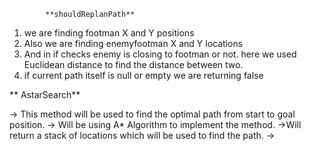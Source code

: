            **shouldReplanPath**  
              
1. we are finding footman X and Y positions
2. Also we are finding enemyfootman X and Y locations
3. And in if checks enemy is closing to footman or not. here we used Euclidean distance to find the distance between two.
4. if current path itself is null or empty we are returning false


** AstarSearch**

-> This method will be used to find the optimal path from start to goal position.
-> Will be using A* Algorithm to implement the method.
->Will return a stack of locations which will be used to find the path.
->
